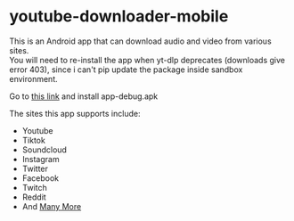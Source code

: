 # youtube-downloader-mobile

This is an Android app that can download audio and video from various sites.  
You will need to re-install the app when yt-dlp deprecates (downloads give error 403), since i can't pip update the package inside sandbox environment.

Go to [this link](https://github.com/Victiniiiii/youtube-downloader-mobile/releases/latest) and install app-debug.apk

The sites this app supports include:

-   Youtube
-   Tiktok
-   Soundcloud
-   Instagram
-   Twitter
-   Facebook
-   Twitch
-   Reddit
-   And [Many More](https://github.com/yt-dlp/yt-dlp/blob/master/supportedsites.md)
